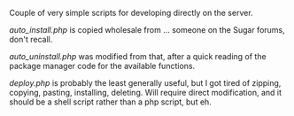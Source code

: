 Couple of very simple scripts for developing directly on the server.

*auto_install.php* is copied wholesale from ... someone on the Sugar forums, don't recall.

*auto_uninstall.php* was modified from that, after a quick reading of the package manager code for the available functions.

*deploy.php* is probably the least generally useful, but I got tired of zipping, copying, pasting, installing, deleting. Will require direct modification, and it should be a shell script rather than a php script, but eh.
